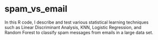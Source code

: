 # spam_vs_email
In this R code, I describe and test various statistical learning techniques such as Linear Discriminant Analysis, KNN, Logistic Regression, and Random Forest to classify spam messages from emails in a large data set.
